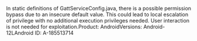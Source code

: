 In static definitions of GattServiceConfig.java, there is a possible permission bypass due to an insecure default value. This could lead to local escalation of privilege with no additional execution privileges needed. User interaction is not needed for exploitation.Product: AndroidVersions: Android-12LAndroid ID: A-185513714